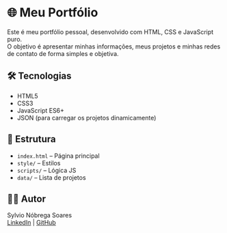 # 🌐 Meu Portfólio

Este é meu portfólio pessoal, desenvolvido com HTML, CSS e JavaScript puro.  
O objetivo é apresentar minhas informações, meus projetos e minhas redes de contato de forma simples e objetiva.

## 🛠️ Tecnologias

- HTML5
- CSS3
- JavaScript ES6+
- JSON (para carregar os projetos dinamicamente)

## 📂 Estrutura

- `index.html` – Página principal
- `style/` – Estilos
- `scripts/` – Lógica JS
- `data/` – Lista de projetos

## 🙋‍♂️ Autor

Sylvio Nóbrega Soares  
[LinkedIn](https://linkedin.com/in/nobregasylvio) | [GitHub](https://github.com/nobregasylvio)
